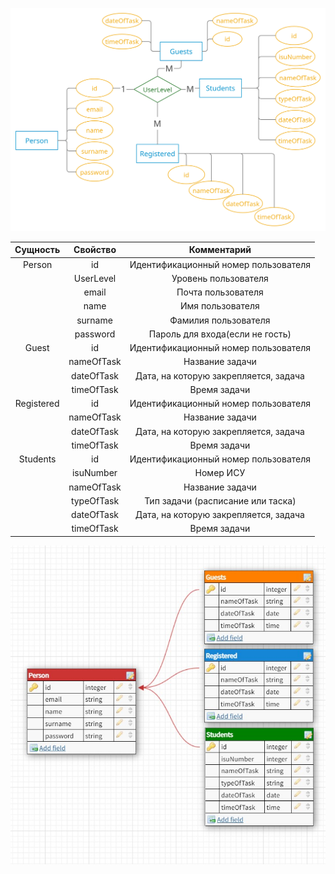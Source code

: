[<img src="pics/persistence.png" width="600"/>]()

| Сущность | Свойство | Комментарий |
| :---: | :---: | :---: |
| Person | id | Идентификационный номер пользователя |
|        | UserLevel | Уровень пользователя |
|        | email | Почта пользователя |
|        | name | Имя пользователя |
|        | surname | Фамилия пользователя |
|        | password | Пароль для входа(если не гость) |
| Guest | id | Идентификационный номер пользователя |
|       | nameOfTask | Название задачи |
|       | dateOfTask | Дата, на которую закрепляется, задача |
|       | timeOfTask | Время задачи |
| Registered | id | Идентификационный номер пользователя |
|            | nameOfTask | Название задачи |
|            | dateOfTask | Дата, на которую закрепляется, задача |
|            | timeOfTask | Время задачи |
| Students | id | Идентификационный номер пользователя |
|          | isuNumber | Номер ИСУ |
|          | nameOfTask | Название задачи |
|          | typeOfTask | Тип задачи (расписание или таска) |
|          | dateOfTask | Дата, на которую закрепляется, задача |
|          | timeOfTask | Время задачи |

[<img src="pics/bases.jpg" width="600"/>]()
